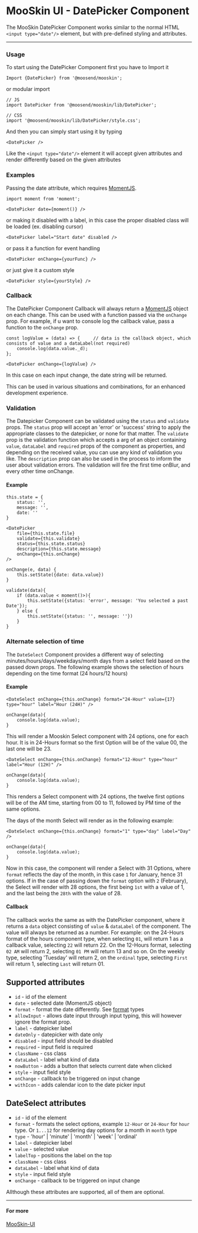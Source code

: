 # MooSkin UI - DatePicker Component

The MooSkin DatePicker Component works similar to the normal HTML `<input type="date"/>` element, but with pre-defined styling and attributes.

___

### Usage

To start using the DatePicker Component first you have to Import it

```
Import {DatePicker} from '@moosend/mooskin';
```
or modular import
```
// JS
import DatePicker from '@moosend/mooskin/lib/DatePicker';

// CSS
import '@moosend/mooskin/lib/DatePicker/style.css';
```


And then you can simply start using it by typing

```
<DatePicker />
```

Like the `<input type="date"/>` element it will accept given attributes and render differently based on the given attributes

### Examples

Passing the date attribute, which requires [MomentJS](https://momentjs.com/).

```
import moment from 'moment';

<DatePicker date={moment()} />
```

or making it disabled with a label, in this case the proper disabled class will be loaded (ex. disabling cursor)

```
<DatePicker label="Start date" disabled />
```

or pass it a function for event handling

```
<DatePicker onChange={yourFunc} />
```

or just give it a custom style

```
<DatePicker style={yourStyle} />
```

### Callback

The DatePicker Component Callback will always return a [MomentJS](https://momentjs.com/) object on each change. This can be used with a function passed via the `onChange` prop. For example, if u want to console log the callback value, pass a function to the `onChange` prop.

```
const logValue = (data) => {     // data is the callback object, which consists of value and a dataLabel(not required)
    console.log(data.value._d);
};

<DatePicker onChange={logValue} />
```
In this case on each input change, the date string will be returned.

This can be used in various situations and combinations, for an enhanced development experience.

### Validation

The Datepicker Component can be validated using the `status` and `validate` props. The `status` prop will accept an 'error' or 'success' string to apply the appropriate classes to the datepicker, or none for that matter. The `validate` prop is the validation function which accepts a arg of an object containing `value`, `dataLabel` and `required` props of the component as properties, and depending on the received value, you can use any kind of validation you like. The `description` prop can also be used in the process to inform the user about validation errors. The validation will fire the first time onBlur, and every other time onChange.

#### Example

```
this.state = {
    status: '',
    message: '',
    date: ''
}

<DatePicker
    file={this.state.file}
    validate={this.validate}
    status={this.state.status}
    description={this.state.message}
    onChange={this.onChange}
/>

onChange(e, data) {
    this.setState({date: data.value})
}

validate(data){
    if (data.value < moment()>){
        this.setState({status: 'error', message: 'You selected a past Date'});
    } else {
        this.setState({status: '', message: ''})
    }
}
```

### Alternate selection of time

The `DateSelect` Component provides a different way of selecting minutes/hours/days/weekdays/month days from a select field based on the passed down props. The following example shows the selection of hours depending on the time format (24 hours/12 hours)

#### Example

```
<DateSelect onChange={this.onChange} format="24-Hour" value={17} type="hour" label="Hour (24H)" />

onChange(data){
    console.log(data.value);
}
```

This will render a Mooskin Select component with 24 options, one for each hour. It is in 24-Hours format so the first Option will be of the value 00, the last one will be 23.

```
<DateSelect onChange={this.onChange} format="12-Hour" type="hour" label="Hour (12H)" />

onChange(data){
    console.log(data.value);
}
```

This renders a Select component with 24 options, the twelve first options will be of the AM time, starting from 00 to 11, followed by PM time of the same options.

The days of the month Select will render as in the following example:

```
<DateSelect onChange={this.onChange} format="1" type="day" label="Day" />

onChange(data){
    console.log(data.value);
}
```

Now in this case, the component will render a Select with 31 Options, where `format` reflects the day of the month, in this case `1` for January, hence 31 options. If in the case of passing down the `format` option with `2` (February), the Select will render with 28 options, the first being `1st` with a value of 1, and the last being the `28th` with the value of 28.

#### Callback

The callback works the same as with the DatePicker component, where it returns a `data` object consisting of `value` & `dataLabel` of the component. The value will always be returned as a number. For example: on the 24-Hours format of the hours component type, when selecting `01`, will return 1 as a callback value, selecting `22` will return 22. On the 12-Hours format, selecting `02 AM` will return 2, selecting `01 PM` will return 13 and so on. On the weekly type, selecting 'Tuesday' will return 2, on the `ordinal` type, selecting `First` will return 1, selecting `Last` will return 01.

<div class="playground-doc">

## Supported attributes 

* `id` - id of the element
* `date` - selected date (MomentJS object)
* `format` - format the date differently. See [format](https://momentjs.com/docs/#/parsing/string-format/) types
* `allowInput` - allows date input through input typing, this will however ignore the format prop.
* `label` - datepicker label
* `dateOnly` - datepicker with date only
* `disabled` - input field should be disabled
* `required` - input field is required
* `className` - css class
* `dataLabel` - label what kind of data
* `nowButton` - adds a button that selects current date when clicked
* `style` - input field style
* `onChange` - callback to be triggered on input change
* `withIcon` - adds calendar icon to the date picker input

## DateSelect attributes

* `id` - id of the element
* `format` - formats the select options, example `12-Hour` or `24-Hour` for `hour` type. Or `1...12` for rendering day options for a month in `month` type
* `type` - 'hour' | 'minute' | 'month' | 'week' | 'ordinal'
* `label` - datepicker label
* `value` - selected value
* `labelTop` - positions the label on the top
* `className` - css class
* `dataLabel` - label what kind of data 
* `style` - input field style
* `onChange` - callback to be triggered on input change

</div>

Allthough these attributes are supported, all of them are optional.

___

#### For more

[MooSkin-UI](https://github.com/moosend/mooskin-ui)